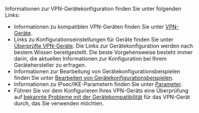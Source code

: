 Informationen zur VPN-Gerätekonfiguration finden Sie unter folgenden Links:

- Informationen zu kompatiblen VPN-Geräten finden Sie unter [VPN-Geräte](../articles/vpn-gateway/vpn-gateway-about-vpn-devices.md). 
- Links zu Konfigurationseinstellungen für Geräte finden Sie unter [Überprüfte VPN-Geräte](../articles/vpn-gateway/vpn-gateway-about-vpn-devices.md#devicetable). Die Links zur Gerätekonfiguration werden nach bestem Wissen bereitgestellt. Die beste Vorgehensweise besteht immer darin, die aktuellen Informationen zur Konfiguration bei Ihrem Gerätehersteller zu erfragen.
- Informationen zur Bearbeitung von Gerätekonfigurationsbeispielen finden Sie unter [Bearbeiten von Gerätekonfigurationsbeispielen](../articles/vpn-gateway/vpn-gateway-about-vpn-devices.md#editing).
- Informationen zu IPsec/IKE-Parametern finden Sie unter [Parameter](../articles/vpn-gateway/vpn-gateway-about-vpn-devices.md#ipsec).
- Führen Sie vor dem Konfigurieren Ihres VPN-Geräts eine Überprüfung auf [bekannte Probleme mit der Gerätekompatibilität](../articles/vpn-gateway/vpn-gateway-about-vpn-devices.md#known) für das VPN-Gerät durch, das Sie verwenden möchten.